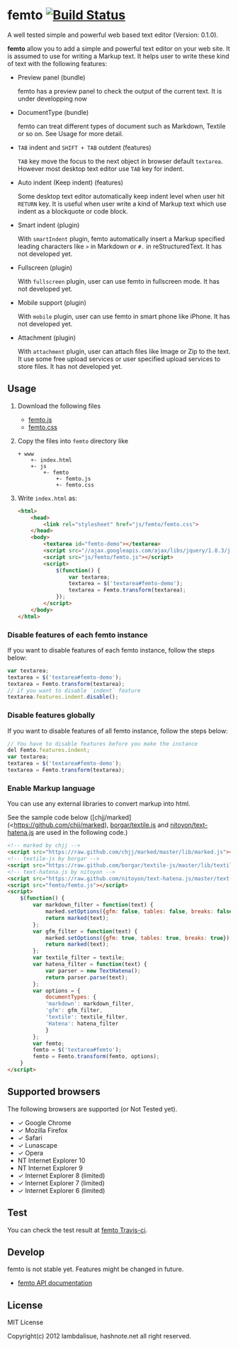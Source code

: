 femto [![Build Status](https://travis-ci.org/lambdalisue/femto.png)](https://travis-ci.org/lambdalisue/femto)
================================================================================

A well tested simple and powerful web based text editor (Version: 0.1.0).

**femto** allow you to add a simple and powerful text editor on your web site.
It is assumed to use for writing a Markup text.
It helps user to write these kind of text with the following features:

-   Preview panel (bundle)

    femto has a preview panel to check the output of the current text.
    It is under developping now

-   DocumentType (bundle)

    femto can treat different types of document such as Markdown, Textile or so
    on. See Usage for more detail.

-   `TAB` indent and `SHIFT + TAB` outdent (features)

    `TAB` key move the focus to the next object in browser default `textarea`.
    However most desktop text editor use `TAB` key for indent.

-   Auto indent (Keep indent) (features)

    Some desktop text editor automatically keep indent level when user hit
    `RETURN` key. It is useful when user write a kind of Markup text which use
    indent as a blockquote or code block.

-   Smart indent (plugin)

    With `smartIndent` plugin, femto automatically insert a Markup specified
    leading characters like `>` in Markdown or `#.` in reStructuredText.
    It has not developed yet.

-   Fullscreen (plugin)

    With `fullscreen` plugin, user can use femto in fullscreen mode.
    It has not developed yet.

-   Mobile support (plugin)

    With `mobile` plugin, user can use femto in smart phone like iPhone.
    It has not developed yet.

-   Attachment (plugin)

    With `attachment` plugin, user can attach files like Image or Zip to the
    text. It use some free upload services or user specified upload services to
    store files.
    It has not developed yet.

Usage
--------------------------------------------------------------------------------

1.  Download the following files

    - [femto.js](https://raw.github.com/lambdalisue/femto/master/publish/femto.js)
    - [femto.css](https://raw.github.com/lambdalisue/femto/master/publish/femto.css)

2.  Copy the files into `femto` directory like

    ```
    + www
        +- index.html
        +- js
            +- femto
                +- femto.js
                +- femto.css
    ```

3.  Write `index.html` as:

    ```html
    <html>
        <head>
            <link rel="stylesheet" href="js/femto/femto.css">
        </head>
        <body>
            <textarea id="femto-demo"></textarea>
            <script src="//ajax.googleapis.com/ajax/libs/jquery/1.8.3/jquery.min.js"></script>
            <script src="js/femto/femto.js"></script>
            <script>
                $(function() {
                    var textarea;
                    textarea = $('textarea#femto-demo');
                    textarea = Femto.transform(textarea);
                });
            </script>
        </body>
    </html>
    ```

### Disable features of each femto instance

If you want to disable features of each femto instance, follow the steps below:

```javascript
var textarea;
textarea = $('textarea#femto-demo');
textarea = Femto.transform(textarea);
// if you want to disable `indent` feature
textarea.features.indent.disable();
```

### Disable features globally

If you want to disable features of all femto instance, follow the steps below:

```javascript
// You have to disable features before you make the instance
del Femto.features.indent;
var textarea;
textarea = $('textarea#femto-demo');
textarea = Femto.transform(textarea);
```

### Enable Markup language

You can use any external libraries to convert markup into html.

See the sample code below ([chjj/marked](<https://github.com/chjj/marked),
[borgar/textile.js](https://github.com/borgar/textile-js) and
[nitoyon/text-hatena.js](https://github.com/nitoyon/text-hatena.js) are used in
the following code.)

```html
<!-- marked by chjj -->
<script src="https://raw.github.com/chjj/marked/master/lib/marked.js"></script>
<!-- textile-js by borgar -->
<script src="https://raw.github.com/borgar/textile-js/master/lib/textile.js"></script>
<!-- text-hatena.js by nitoyon -->
<script src="https://raw.github.com/nitoyon/text-hatena.js/master/text-hatena.js"></script>
<script src="femto/femto.js"></script>
<script>
    $(function() {
        var markdown_filter = function(text) {
            marked.setOptions({gfm: false, tables: false, breaks: false});
            return marked(text);
        };
        var gfm_filter = function(text) {
            marked.setOptions({gfm: true, tables: true, breaks: true});
            return marked(text);
        };
        var textile_filter = textile;
        var hatena_filter = function(text) {
            var parser = new TextHatena();
            return parser.parse(text);
        };
        var options = {
            documentTypes: {
            'markdown': markdown_filter,
            'gfm': gfm_filter,
            'textile': textile_filter,
            'Hatena': hatena_filter
            }
        };
        var femto;
        femto = $('textarea#femto');
        femto = Femto.transform(femto, options);
    }
</script>
```

Supported browsers
--------------------------------------------------------------------------------
The following browsers are supported (or Not Tested yet).

- &#x2713; Google Chrome
- &#x2713; Mozilla Firefox
- &#x2713; Safari
- &#x2713; Lunascape
- &#x2713; Opera
- NT Internet Explorer 10
- NT Internet Explorer 9
- &#x2713; Internet Explorer 8 (limited)
- &#x2713; Internet Explorer 7 (limited)
- &#x2713; Internet Explorer 6 (limited)

Test
--------------------------------------------------------------------------------
You can check the test result at
[femto Travis-ci](https://travis-ci.org/lambdalisue/femto).

Develop
--------------------------------------------------------------------------------
femto is not stable yet. Features might be changed in future.

- [femto API documentation](http://coffeedoc.info/github/lambdalisue/femto/master/)

License
--------------------------------------------------------------------------------
MIT License

Copyright(c) 2012 lambdalisue, hashnote.net all right reserved.
